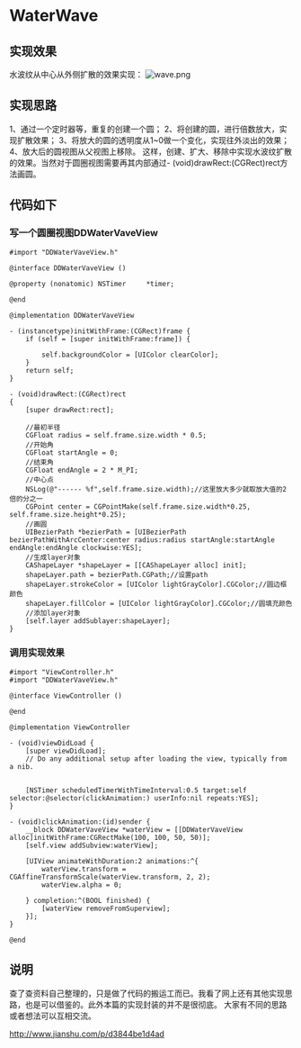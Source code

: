 # WaterWave
## 实现效果
水波纹从中心从外侧扩散的效果实现：
![wave.png](http://upload-images.jianshu.io/upload_images/2056220-713829c1b209be3b.png?imageMogr2/auto-orient/strip%7CimageView2/2/w/1240)

## 实现思路
1、通过一个定时器等，重复的创建一个圆；
2、将创建的圆，进行倍数放大，实现扩散效果；
3、将放大的圆的透明度从1~0做一个变化，实现往外淡出的效果；
4、放大后的圆视图从父视图上移除。
这样，创建、扩大、移除中实现水波纹扩散的效果。当然对于圆圈视图需要再其内部通过- (void)drawRect:(CGRect)rect方法画圆。

## 代码如下
### 写一个圆圈视图DDWaterVaveView
```
#import "DDWaterVaveView.h"

@interface DDWaterVaveView ()

@property (nonatomic) NSTimer     *timer;

@end

@implementation DDWaterVaveView

- (instancetype)initWithFrame:(CGRect)frame {
    if (self = [super initWithFrame:frame]) {
        
        self.backgroundColor = [UIColor clearColor];
    }
    return self;
}

- (void)drawRect:(CGRect)rect
{
    [super drawRect:rect];
    
    //最初半径
    CGFloat radius = self.frame.size.width * 0.5;
    //开始角
    CGFloat startAngle = 0;
    //结束角
    CGFloat endAngle = 2 * M_PI;
    //中心点
    NSLog(@"------ %f",self.frame.size.width);//这里放大多少就取放大值的2倍的分之一
    CGPoint center = CGPointMake(self.frame.size.width*0.25, self.frame.size.height*0.25);
    //画圆
    UIBezierPath *bezierPath = [UIBezierPath bezierPathWithArcCenter:center radius:radius startAngle:startAngle endAngle:endAngle clockwise:YES];
    //生成layer对象
    CAShapeLayer *shapeLayer = [[CAShapeLayer alloc] init];
    shapeLayer.path = bezierPath.CGPath;//设置path
    shapeLayer.strokeColor = [UIColor lightGrayColor].CGColor;//圆边框颜色
    shapeLayer.fillColor = [UIColor lightGrayColor].CGColor;//圆填充颜色
    //添加layer对象
    [self.layer addSublayer:shapeLayer];
}
```
### 调用实现效果
```
#import "ViewController.h"
#import "DDWaterVaveView.h"

@interface ViewController ()

@end

@implementation ViewController

- (void)viewDidLoad {
    [super viewDidLoad];
    // Do any additional setup after loading the view, typically from a nib.
    
    
    [NSTimer scheduledTimerWithTimeInterval:0.5 target:self selector:@selector(clickAnimation:) userInfo:nil repeats:YES];
}

- (void)clickAnimation:(id)sender {
    __block DDWaterVaveView *waterView = [[DDWaterVaveView alloc]initWithFrame:CGRectMake(100, 100, 50, 50)];
    [self.view addSubview:waterView];
    
    [UIView animateWithDuration:2 animations:^{
        waterView.transform = CGAffineTransformScale(waterView.transform, 2, 2);
        waterView.alpha = 0;
        
    } completion:^(BOOL finished) {
        [waterView removeFromSuperview];
    }];
}

@end
```
## 说明
查了查资料自己整理的，只是做了代码的搬运工而已。我看了网上还有其他实现思路，也是可以借鉴的。此外本篇的实现封装的并不是很彻底。
大家有不同的思路或者想法可以互相交流。

<http://www.jianshu.com/p/d3844be1d4ad>

